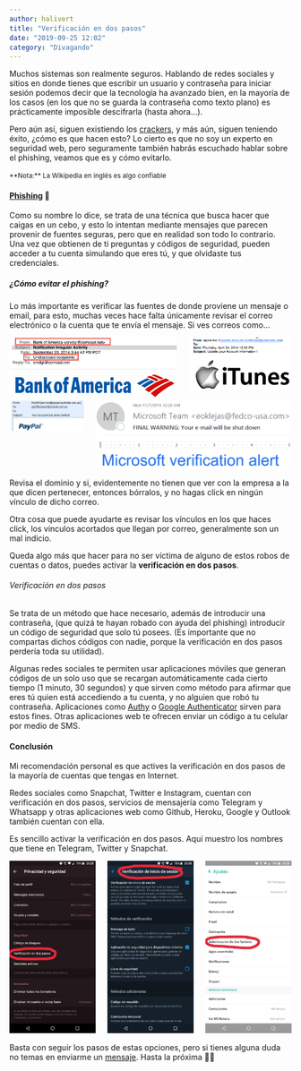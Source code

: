 ```yaml
---
author: halivert
title: "Verificación en dos pasos"
date: "2019-09-25 12:02"
category: "Divagando"
---
```


Muchos sistemas son realmente seguros. Hablando de redes sociales y sitios en
donde tienes que escribir un usuario y contraseña para iniciar sesión podemos
decir que la tecnología ha avanzado bien, en la mayoría de los casos (en los
que no se guarda la contraseña como texto plano) es prácticamente imposible
descifrarla (hasta ahora...).
<!--Seguir leyendo-->
Pero aún así, siguen existiendo los [crackers][], y más aún, siguen teniendo
éxito, ¿cómo es que hacen esto? Lo cierto es que no soy un experto en
seguridad web, pero seguramente también habrás escuchado hablar sobre el
phishing, veamos que es y cómo evitarlo.

<small>
**Nota:** La Wikipedia en inglés es algo confiable
</small>

#### [Phishing][] 🎣

Como su nombre lo dice, se trata de una técnica que busca hacer que caigas en
un cebo, y esto lo intentan mediante mensajes que parecen provenir de fuentes
seguras, pero que en realidad son todo lo contrario.
Una vez que obtienen de ti preguntas y códigos de seguridad, pueden acceder a
tu cuenta simulando que eres tú, y que olvidaste tus credenciales.

##### ¿Cómo evitar el phishing?

Lo más importante es verificar las fuentes de donde proviene un mensaje o
email, para esto, muchas veces hace falta únicamente revisar el correo
electrónico o la cuenta que te envía el mensaje. Si ves correos como...

<div class="columns">
	<div class="column">
		<img
			alt="Ejemplo de phishing: Bank of America"
			src="/img/2019-09-25-two-step-verification/phishing1.png">
	</div>
	<div class="column">
		<img
			alt="Ejemplo de phishing: iTunes"
			src="/img/2019-09-25-two-step-verification/phishing2.png">
	</div>
</div>
<div class="columns">
	<div class="column">
		<img
			alt="Ejemplo de phishing: PayPal"
			src="/img/2019-09-25-two-step-verification/phishing3.jpeg">
	</div>
	<div class="column">
		<img
			alt="Ejemplo de phishing: Microsoft"
			src="/img/2019-09-25-two-step-verification/phishing4.png">
	</div>
</div>

Revisa el dominio y si, evidentemente no tienen que ver con la empresa a la
que dicen pertenecer, entonces bórralos, y no hagas click en ningún vínculo de
dicho correo.

Otra cosa que puede ayudarte es revisar los vínculos en los que haces click,
los vínculos acortados que llegan por correo, generalmente son un mal indicio.

Queda algo más que hacer para no ser víctima de alguno de estos robos de
cuentas o datos, puedes activar la **verificación en dos pasos**.

###### Verificación en dos pasos

Se trata de un método que hace necesario, además de introducir una contraseña,
(que quizá te hayan robado con ayuda del phishing) introducir un código de
seguridad que solo tú posees. (Es importante que no compartas dichos códigos
con nadie, porque la verificación en dos pasos perdería toda su utilidad).

Algunas redes sociales te permiten usar aplicaciones móviles que generan
códigos de un solo uso que se recargan automáticamente cada cierto tiempo (1
minuto, 30 segundos) y que sirven como método para afirmar que eres tú quien
está accediendo a tu cuenta, y no alguien que robó tu contraseña. Aplicaciones
como [Authy][] o [Google Authenticator][] sirven para estos fines. Otras
aplicaciones web te ofrecen enviar un código a tu celular por medio de SMS.

#### Conclusión

Mi recomendación personal es que actives la verificación en dos pasos de la
mayoría de cuentas que tengas en Internet.

Redes sociales como Snapchat, Twitter e Instagram, cuentan con verificación en
dos pasos, servicios de mensajería como Telegram y Whatsapp y otras
aplicaciones web como Github, Heroku, Google y Outlook también cuentan con
ella.

Es sencillo activar la verificación en dos pasos. Aquí muestro los nombres que
tiene en Telegram, Twitter y Snapchat.

<div class="columns">
	<div class="column">
		<img
			src="/img/2019-09-25-two-step-verification/telegram-2fa.jpg"
			alt="Configuración de privacidad y seguridad de Telegram">
	</div>
	<div class="column">
		<img
			src="/img/2019-09-25-two-step-verification/twitter-2fa.jpg"
			alt="Configuración de verificación de inicio de sesión de Twitter">
	</div>
	<div class="column">
		<img
			src="/img/2019-09-25-two-step-verification/snapchat-2fa.jpg"
			alt="Ajustes de Snapchat (Autenticación de dos factores)">
	</div>
</div>

Basta con seguir los pasos de estas opciones, pero si tienes alguna duda no
temas en enviarme un [mensaje][t.me]. Hasta la próxima 👋🏽

[crackers]: https://dle.rae.es/?id=BBnPPfB
[phishing]: https://en.wikipedia.org/wiki/Phishing
[authy]: https://authy.com
[google authenticator]: https://play.google.com/store/apps/details?id=com.google.android.apps.authenticator2
[t.me]: https://t.me/halivert
